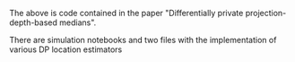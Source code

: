 The above is code contained in the paper "Differentially private projection-depth-based medians". 

There are simulation notebooks and two files with the implementation of various DP location estimators
